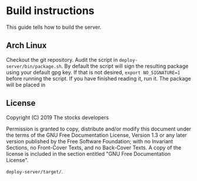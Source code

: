 # Build instructions

This guide tells how to build the server.

## Arch Linux

Checkout the git repository. Audit the script in `deploy-server/bin/package.sh`.
By default the script will sign the resulting package using your default gpg
key. If that is not desired, `export NO_SIGNATURE=1` before running the script.
If you have finished reading it, run it. The package will be placed in

## License

Copyright (C)  2019  The stocks developers

Permission is granted to copy, distribute and/or modify this document
under the terms of the GNU Free Documentation License, Version 1.3
or any later version published by the Free Software Foundation;
with no Invariant Sections, no Front-Cover Texts, and no Back-Cover Texts.
A copy of the license is included in the section entitled "GNU
Free Documentation License".

`deploy-server/target/`.
